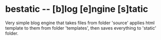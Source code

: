 bestatic -- [b]log [e]ngine [s]tatic
====================================
Very simple blog engine that takes files
from folder 'source' applies html template
to them from folder 'templates', then 
saves everything to 'static' folder.
